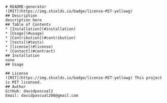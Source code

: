 
    # README-generator 
    ![MIT](https://img.shields.io/badge/license-MIT-yellowg)
    ## Description
    description here
    ## Table of Contents
    * [Installation](#installation)
    * [Usage](#usage)
    * [Contribution](#contribution)
    * [tests](#tests)
    * [license](#license)
    * [Contact](#contract)
    ## Installation
    none
    ## Usage
    
    ## License
    ![MIT](https://img.shields.io/badge/license-MIT-yellowg) This project is MIT licensed.
    ## Author
    GitHub: davidpascual2
    Email: davidpascual200@gmail.com
    
